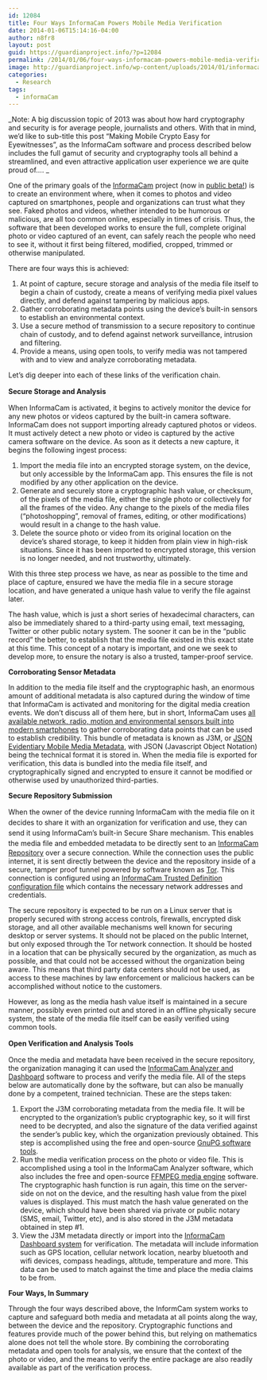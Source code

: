 ```yaml
---
id: 12084
title: Four Ways InformaCam Powers Mobile Media Verification
date: 2014-01-06T15:14:16-04:00
author: n8fr8
layout: post
guid: https://guardianproject.info/?p=12084
permalink: /2014/01/06/four-ways-informacam-powers-mobile-media-verification/
image: http://guardianproject.info/wp-content/uploads/2014/01/informacambanner1.jpg
categories:
  - Research
tags:
  - informaCam
---
```

_Note: A big discussion topic of 2013 was about how hard cryptography and security is for average people, journalists and others. With that in mind, we’d like to sub-title this post “Making Mobile Crypto Easy for Eyewitnesses”, as the InformaCam software and process described below includes the full gamut of security and cryptography tools all behind a streamlined, and even attractive application user experience we are quite proud of…. _

One of the primary goals of the [InformaCam](https://guardianproject.info/informa) project (now in [public beta!](https://guardianproject.info/informa)) is to create an environment where, when it comes to photos and video captured on smartphones, people and organizations can trust what they see. Faked photos and videos, whether intended to be humorous or malicious, are all too common online, especially in times of crisis. Thus, the software that been developed works to ensure the full, complete original photo or video captured of an event, can safely reach the people who need to see it, without it first being filtered, modified, cropped, trimmed or otherwise manipulated.

There are four ways this is achieved:

  1. At point of capture, secure storage and analysis of the media file itself to begin a chain of custody, create a means of verifying media pixel values directly, and defend against tampering by malicious apps.
  2. Gather corroborating metadata points using the device’s built-in sensors to establish an environmental context.
  3. Use a secure method of transmission to a secure repository to continue chain of custody, and to defend against network surveillance, intrusion and filtering.
  4. Provide a means, using open tools, to verify media was not tampered with and to view and analyze corroborating metadata.

Let’s dig deeper into each of these links of the verification chain.

<strong style="line-height: 1.5em;">Secure Storage and Analysis</strong>

When InformaCam is activated, it begins to actively monitor the device for any new photos or videos captured by the built-in camera software. InformaCam does not support importing already captured photos or videos. It must actively detect a new photo or video is captured by the active camera software on the device. As soon as it detects a new capture, it begins the following ingest process:

  1. Import the media file into an encrypted storage system, on the device, but only accessible by the InformaCam app. This ensures the file is not modified by any other application on the device.
  2. Generate and securely store a cryptographic hash value, or checksum, of the pixels of the media file, either the single photo or collectively for all the frames of the video. Any change to the pixels of the media files (“photoshopping”, removal of frames, editing, or other modifications) would result in a change to the hash value.
  3. Delete the source photo or video from its original location on the device’s shared storage, to keep it hidden from plain view in high-risk situations. Since it has been imported to encrypted storage, this version is no longer needed, and not trustworthy, ultimately.

With this three step process we have, as near as possible to the time and place of capture, ensured we have the media file in a secure storage location, and have generated a unique hash value to verify the file against later.

The hash value, which is just a short series of hexadecimal characters, can also be immediately shared to a third-party using email, text messaging, Twitter or other public notary system. The sooner it can be in the “public record” the better, to establish that the media file existed in this exact state at this time. This concept of a notary is important, and one we seek to develop more, to ensure the notary is also a trusted, tamper-proof service.

**Corroborating Sensor Metadata**

In addition to the media file itself and the cryptographic hash, an enormous amount of additional metadata is also captured during the window of time that InformaCam is activated and monitoring for the digital media creation events. We don’t discuss all of them here, but in short, InformaCam uses [all available network, radio, motion and environmental sensors built into modern smartphones](http://developer.android.com/guide/topics/sensors/sensors_overview.html) to gather corroborating data points that can be used to establish credibility. This bundle of metadata is known as J3M, or [JSON Evidentiary Mobile Media Metadata](https://dev.guardianproject.info/projects/informacam/wiki/JSON_Mobile_Media_Metadata_(J3M)), with JSON (Javascript Object Notation) being the technical format it is stored in. When the media file is exported for verification, this data is bundled into the media file itself, and cryptographically signed and encrypted to ensure it cannot be modified or otherwise used by unauthorized third-parties.

**Secure Repository Submission**

<span style="line-height: 1.5em;">When the owner of the device running InformaCam with the media file on it decides to share it with an organization for verification and use, they can send it using InformaCam’s built-in Secure Share mechanism. This enables the media file and embedded metadata to be d</span>irectly sent to an [InformaCam Repository](https://github.com/guardianproject/InformaRepo) over a secure connection. While the connection uses the public internet, it is sent directly between the device and the repository inside of a secure, tamper proof tunnel powered by software known as [Tor](https://torproject.org). This connection is configured using an [InformaCam Trusted Definition configuration file](https://dev.guardianproject.info/projects/informacam/wiki/InformaCam_Trusted_Destination_(ICTD)) which contains the necessary network addresses and credentials.

The secure repository is expected to be run on a Linux server that is properly secured with strong access controls, firewalls, encrypted disk storage, and all other available mechanisms well known for securing desktop or server systems. It should not be placed on the public Internet, but only exposed through the Tor network connection. It should be hosted in a location that can be physically secured by the organization, as much as possible, and that could not be accessed without the organization being aware. This means that third party data centers should not be used, as access to these machines by law enforcement or malicious hackers can be accomplished without notice to the customers.

However, as long as the media hash value itself is maintained in a secure manner, possibly even printed out and stored in an offline physically secure system, the state of the media file itself can be easily verified using common tools.

<strong style="line-height: 1.5em;">Open Verification and Analysis Tools</strong>

Once the media and metadata have been received in the secure repository, the organization managing it can used the [InformaCam Analyzer and Dashboard](https://guardianproject.info/informa) software to process and verify the media file. All of the steps below are automatically done by the software, but can also be manually done by a competent, trained technician. These are the steps taken:

  1. Export the J3M corroborating metadata from the media file. It will be encrypted to the organization’s public cryptographic key, so it will first need to be decrypted, and also the signature of the data verified against the sender’s public key, which the organization previously obtained. This step is accomplished using the free and open-source [GnuPG software tools](http://gnupg.org).
  2. Run the media verification process on the photo or video file. This is accomplished using a tool in the InformaCam Analyzer software, which also includes the free and open-source [FFMPEG media engine](http://www.ffmpeg.org/) software. The cryptographic hash function is run again, this time on the server-side on not on the device, and the resulting hash value from the pixel values is displayed. This must match the hash value generated on the device, which should have been shared via private or public notary (SMS, email, Twitter, etc), and is also stored in the J3M metadata obtained in step #1.
  3. View the J3M metadata directly or import into the [InformaCam Dashboard system](https://j3m.info/submission/1110ca88837d710d9c43d49f48afce0b/) for verification. The metadata will include information such as GPS location, cellular network location, nearby bluetooth and wifi devices, compass headings, altitude, temperature and more. This data can be used to match against the time and place the media claims to be from.

**Four Ways, In Summary**

Through the four ways described above, the InformCam system works to capture and safeguard both media and metadata at all points along the way, between the device and the repository. Cryptographic functions and features provide much of the power behind this, but relying on mathematics alone does not tell the whole store. By combining the corroborating metadata and open tools for analysis, we ensure that the context of the photo or video, and the means to verify the entire package are also readily available as part of the verification process.